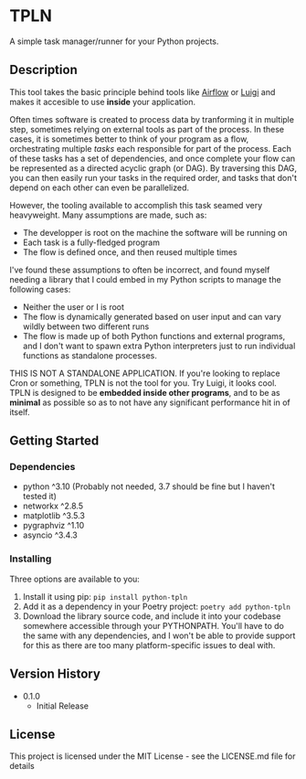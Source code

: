 # TPLN

A simple task manager/runner for your Python projects.

## Description

This tool takes the basic principle behind tools like [Airflow](https://github.com/apache/airflow) or [Luigi](https://github.com/spotify/luigi) and makes it accesible to use **inside** your application.

Often times software is created to process data by tranforming it in multiple step, sometimes relying on external tools as part of the process. In these cases, it is sometimes better to think of your program as a flow, orchestrating multiple *tasks* each responsible for part of the process. Each of these tasks has a set of dependencies, and once complete your flow can be represented as a directed acyclic graph (or DAG). By traversing this DAG, you can then easily run your tasks in the required order, and tasks that don't depend on each other can even be parallelized.

However, the tooling available to accomplish this task seamed very heavyweight. Many assumptions are made, such as:
- The developper is root on the machine the software will be running on
- Each task is a fully-fledged program
- The flow is defined once, and then reused multiple times

I've found these assumptions to often be incorrect, and found myself needing a library that I could embed in my Python scripts to manage the following cases:
- Neither the user or I is root
- The flow is dynamically generated based on user input and can vary wildly between two different runs
- The flow is made up of both Python functions and external programs, and I don't want to spawn extra Python interpreters just to run individual functions as standalone processes.

THIS IS NOT A STANDALONE APPLICATION. If you're looking to replace Cron or something, TPLN is not the tool for you. Try Luigi, it looks cool. TPLN is designed to be **embedded inside other programs**, and to be as **minimal** as possible so as to not have any significant performance hit in of itself.

## Getting Started

### Dependencies

* python ^3.10 (Probably not needed, 3.7 should be fine but I haven't tested it)
* networkx ^2.8.5
* matplotlib ^3.5.3
* pygraphviz ^1.10
* asyncio ^3.4.3

### Installing

Three options are available to you:
1. Install it using pip: `pip install python-tpln`
2. Add it as a dependency in your Poetry project: `poetry add python-tpln`
3. Download the library source code, and include it into your codebase somewhere accessible through your PYTHONPATH. You'll have to do the same with any dependencies, and I won't be able to provide support for this as there are too many platform-specific issues to deal with.

## Version History

* 0.1.0
    * Initial Release

## License

This project is licensed under the MIT License - see the LICENSE.md file for details
